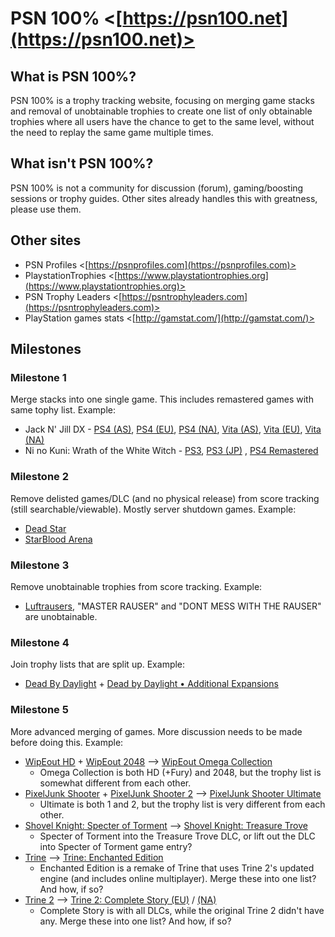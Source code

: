 # PSN 100% <[https://psn100.net](https://psn100.net)>

## What is PSN 100%?
PSN 100% is a trophy tracking website, focusing on merging game stacks and removal of unobtainable trophies to create one list of only obtainable trophies where all users have the chance to get to the same level, without the need to replay the same game multiple times.

## What isn't PSN 100%?
PSN 100% is not a community for discussion (forum), gaming/boosting sessions or trophy guides. Other sites already handles this with greatness, please use them.

## Other sites
- PSN Profiles <[https://psnprofiles.com](https://psnprofiles.com)>
- PlaystationTrophies <[https://www.playstationtrophies.org](https://www.playstationtrophies.org)>
- PSN Trophy Leaders <[https://psntrophyleaders.com](https://psntrophyleaders.com)>
- PlayStation games stats <[http://gamstat.com/](http://gamstat.com/)>

## Milestones

### Milestone 1
Merge stacks into one single game. This includes remastered games with same tophy list. Example:
- Jack N' Jill DX - [PS4 (AS)](https://psnprofiles.com/trophies/8075-jack-n-jill-dx), [PS4 (EU)](https://psnprofiles.com/trophies/8131-jack-n-jill-dx), [PS4 (NA)](https://psnprofiles.com/trophies/8115-jack-n-jill-dx), [Vita (AS)](https://psnprofiles.com/trophies/7975-jack-n-jill-dx), [Vita (EU)](https://psnprofiles.com/trophies/8106-jack-n-jill-dx), [Vita (NA)](https://psnprofiles.com/trophies/8116-jack-n-jill-dx)
- Ni no Kuni: Wrath of the White Witch - [PS3](https://psnprofiles.com/trophies/1806-ni-no-kuni-wrath-of-the-white-witch), [PS3 (JP)](https://psnprofiles.com/trophies/1191-ni-no-kuni-wrath-of-the-white-witch)
, [PS4 Remastered](https://psnprofiles.com/trophies/9649-ni-no-kuni-wrath-of-the-white-witch-remastered)

### Milestone 2
Remove delisted games/DLC (and no physical release) from score tracking (still searchable/viewable). Mostly server shutdown games. Example:
- [Dead Star](https://psnprofiles.com/trophies/4519-dead-star)
- [StarBlood Arena](https://psnprofiles.com/trophies/6022-starblood-arena)

### Milestone 3
Remove unobtainable trophies from score tracking. Example:
- [Luftrausers](https://psnprofiles.com/trophies/2470-luftrausers), "MASTER RAUSER" and "DONT MESS WITH THE RAUSER" are unobtainable.

### Milestone 4
Join trophy lists that are split up. Example:
- [Dead By Daylight](https://psnprofiles.com/trophies/6272-dead-by-daylight) + [Dead by Daylight • Additional Expansions](https://psnprofiles.com/trophies/9668-dead-by-daylight-additional-expansions)

### Milestone 5
More advanced merging of games. More discussion needs to be made before doing this. Example:
- [WipEout HD](https://psnprofiles.com/trophies/36-wipeout-hd) + [WipEout 2048](https://psnprofiles.com/trophies/1340-wipeout-2048) --> [WipEout Omega Collection](https://psnprofiles.com/trophies/6222-wipeout-omega-collection)
  - Omega Collection is both HD (+Fury) and 2048, but the trophy list is somewhat different from each other.
- [PixelJunk Shooter](https://psnprofiles.com/trophies/236-pixeljunk-shooter) + [PixelJunk Shooter 2](https://psnprofiles.com/trophies/806-pixeljunk-shooter-2) --> [PixelJunk Shooter Ultimate](https://psnprofiles.com/trophies/2647-pixeljunk-shooter-ultimate)
  - Ultimate is both 1 and 2, but the trophy list is very different from each other.
- [Shovel Knight: Specter of Torment](https://psnprofiles.com/trophies/6078-shovel-knight-specter-of-torment) --> [Shovel Knight: Treasure Trove](https://psnprofiles.com/trophies/3514-shovel-knight-treasure-trove)
  - Specter of Torment into the Treasure Trove DLC, or lift out the DLC into Specter of Torment game entry?
- [Trine](https://psnprofiles.com/trophies/228-trine) --> [Trine: Enchanted Edition](https://psnprofiles.com/trophies/3267-trine-enchanted-edition)
  - Enchanted Edition is a remake of Trine that uses Trine 2's updated engine (and includes online multiplayer). Merge these into one list? And how, if so?
- [Trine 2](https://psnprofiles.com/trophies/1241-trine-2) --> [Trine 2: Complete Story (EU)](https://psnprofiles.com/trophies/2290-trine-2-complete-story) / [(NA)](https://psnprofiles.com/trophies/2250-trine-2-complete-story)
  - Complete Story is with all DLCs, while the original Trine 2 didn't have any. Merge these into one list? And how, if so?
